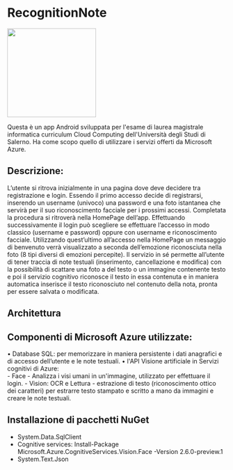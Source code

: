 # RecognitionNote

<img align="center" height="204" src="https://github.com/mario-santoro/FaceUnlockVocalNote/blob/master/immagini/icona cloud.png" >

Questa è un app Android sviluppata per l'esame di laurea magistrale informatica curriculum Cloud Computing dell'Università degli Studi di Salerno.
Ha come scopo quello di utilizzare i servizi offerti da Microsoft Azure. 

## Descrizione:
L’utente si ritrova inizialmente in una pagina dove deve decidere tra registrazione e login. Essendo il primo accesso decide di registrarsi, inserendo un username (univoco) una password e una foto istantanea che servirà per il suo riconoscimento facciale per i prossimi accessi. Completata la procedura si ritroverà nella HomePage dell’app.
Effettuando successivamente il login può scegliere se effettuare l’accesso in modo classico (username e password) oppure con username e riconoscimento facciale. Utilizzando quest’ultimo all’accesso nella HomePage un messaggio di benvenuto verrà visualizzato a seconda dell’emozione riconosciuta nella foto (8 tipi diversi di emozioni percepite). 
Il servizio in sé permette all’utente di tener traccia di note testuali (inserimento, cancellazione e modifica) con la possibilità di scattare una foto a del testo o un immagine contenente testo e poi il servizio cognitivo riconosce il testo in essa contenuta e in maniera automatica inserisce il testo riconosciuto nel contenuto della nota, pronta per essere salvata o modificata.

## Architettura

## Componenti di Microsoft Azure utilizzate: 
•	Database SQL: per memorizzare in maniera persistente i dati anagrafici e di accesso dell’utente e le note testuali.
•	l'API Visione artificiale in Servizi cognitivi di Azure:  
	- Face - Analizza i visi umani in un'immagine, utilizzato per effettuare il login.
	- Vision: OCR e Lettura - estrazione di testo (riconoscimento ottico dei caratteri) per estrarre testo stampato e scritto a mano da immagini e creare le note testuali.


## Installazione di pacchetti NuGet
- System.Data.SqlClient
- Cognitive services: Install-Package Microsoft.Azure.CognitiveServices.Vision.Face -Version 2.6.0-preview.1
- System.Text.Json

